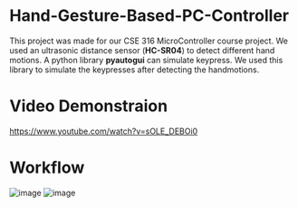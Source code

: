 # Hand-Gesture-Based-PC-Controller
This project was made for our CSE 316 MicroController course project. We used an ultrasonic distance sensor (**HC-SR04**) to detect different hand motions.
A python library **pyautogui** can simulate keypress. We used this library to simulate the keypresses after detecting the handmotions.

# Video Demonstraion
https://www.youtube.com/watch?v=sOLE_DEBOi0

# Workflow
![image](https://user-images.githubusercontent.com/57999057/127991642-f3dccc72-94a2-4bcd-89d4-d0e4b932436e.png)
![image](https://user-images.githubusercontent.com/57999057/127992714-3e16d7b9-c99e-4e35-813d-34ea4af8b305.png)
